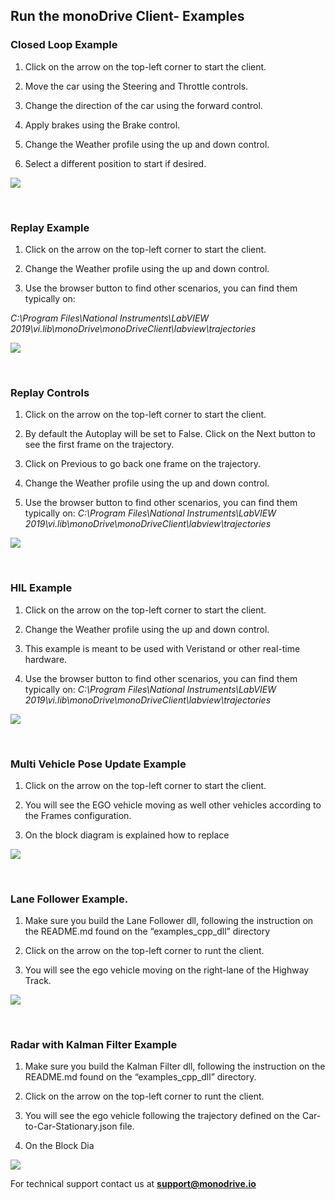 ## Run the monoDrive Client- Examples

### Closed Loop Example

1. Click on the arrow on the top-left corner to start the client.

2. Move the car using the Steering and Throttle controls.

3. Change the direction of the car using the forward control.

4. Apply brakes using the Brake control.

5. Change the Weather profile using the up and down control.

6. Select a different position to start if desired.

<div class="img_container">
    <img class='wide_img' src="https://github.com/monoDriveIO/documentation/raw/links_and_giffs/docs/LV_client/quick_start_img/CL_example.png"/>
</div>

<p>&nbsp;</p>



### Replay Example

1. Click on the arrow on the top-left corner to start the client.

2. Change the Weather profile using the up and down control.

3. Use the browser button to find other scenarios, you can find them typically on:

*C:\Program Files\National Instruments\LabVIEW 2019\vi.lib\monoDrive\monoDriveClient\labview\trajectories*

<div class="img_container">
    <img class='wide_img' src="https://github.com/monoDriveIO/documentation/raw/links_and_giffs/docs/LV_client/quick_start_img/replay_example.png"/>
</div>

<p>&nbsp;</p>



### Replay Controls

1. Click on the arrow on the top-left corner to start the client.

2. By default the Autoplay will be set to False. Click on the Next button to see the first frame on the trajectory.

3. Click on Previous to go back one frame on the trajectory.

4. Change the Weather profile using the up and down control.

5. Use the browser button to find other scenarios, you can find them typically on:
*C:\Program Files\National Instruments\LabVIEW 2019\vi.lib\monoDrive\monoDriveClient\labview\trajectories*

<div class="img_container">
    <img class='wide_img' src="https://github.com/monoDriveIO/documentation/raw/links_and_giffs/docs/LV_client/quick_start_img/replay_controls.png"/>
</div>

<p>&nbsp;</p>



### HIL Example

1. Click on the arrow on the top-left corner to start the client.

2. Change the Weather profile using the up and down control.

3. This example is meant to be used with Veristand or other real-time hardware.

4. Use the browser button to find other scenarios, you can find them typically on:
*C:\Program Files\National Instruments\LabVIEW 2019\vi.lib\monoDrive\monoDriveClient\labview\trajectories*

<div class="img_container">
    <img class='wide_img' src="https://github.com/monoDriveIO/documentation/raw/links_and_giffs/docs/LV_client/quick_start_img/hil_example.png"/>
</div>


<p>&nbsp;</p>

### Multi Vehicle Pose Update Example

1. Click on the arrow on the top-left corner to start the client.

2. You will see the EGO vehicle moving as well other vehicles according to the Frames configuration.  

3. On the block diagram is explained how to replace 

<div class="img_container">
    <img class='wide_img' src="https://github.com/monoDriveIO/documentation/raw/links_and_giffs/docs/LV_client/quick_start_img/multi_vehicle.png"/>
</div>

<p>&nbsp;</p>

### Lane Follower Example.

1. Make sure you build the Lane Follower dll, following the instruction on the README.md found on the “examples_cpp_dll” directory

2. Click on the arrow on the top-left corner to runt the client.

3. You will see the ego vehicle moving on the right-lane of the Highway Track.

<div class="img_container">
    <img class='wide_img' src="https://github.com/monoDriveIO/documentation/raw/links_and_giffs/docs/LV_client/quick_start_img/lane_follow.png"/>
</div>

<p>&nbsp;</p>

### Radar with Kalman Filter Example

1. Make sure you build the Kalman Filter dll, following the instruction on the README.md found on the “examples_cpp_dll” directory.

2. Click on the arrow on the top-left corner to runt the client.

3. You will see the ego vehicle following the trajectory defined on the Car-to-Car-Stationary.json file.

4. On the Block Dia

<div class="img_container">
    <img class='wide_img' src="https://github.com/monoDriveIO/documentation/raw/links_and_giffs/docs/LV_client/quick_start_img/radar.png"/>
</div>


For technical support contact us at <b>support@monodrive.io</b>
<p>&nbsp;</p>